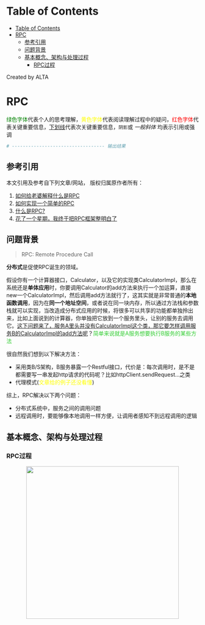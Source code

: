 
Table of Contents
=================

   * [Table of Contents](#table-of-contents)
   * [RPC](#rpc)
      * [参考引用](#参考引用)
      * [问题背景](#问题背景)
      * [基本概念、架构与处理过程](#基本概念架构与处理过程)
         * [RPC过程](#rpc过程)

Created by ALTA

# RPC  

<font color=#008000>绿色字体</font>代表个人的思考理解，<font color=Yellow>黄色字体</font>代表阅读理解过程中的疑问，<font color=Red>红色字体</font>代表关键重要信息，<u>下划线</u>代表次关键重要信息，`阴影`或 *一般斜体* 均表示引用或强调 

```python
# ---------------------------------- 输出结果
```

## 参考引用  

本文引用及参考自下列文章/网站， 版权归属原作者所有：

1. [如何给老婆解释什么是RPC](<https://www.jianshu.com/p/2accc2840a1b>)  
2. [如何实现一个简单的RPC](<https://www.jianshu.com/p/5b90a4e70783>)  
3. [什么是RPC?](<https://www.jianshu.com/p/7d6853140e13>)  
4. [花了一个星期，我终于把RPC框架整明白了](<https://developer.51cto.com/art/201906/597963.htm>)

## 问题背景  

> RPC: Remote Procedure Call

**分布式**是促使RPC诞生的领域。

假设你有一个计算器接口，Calculator，以及它的实现类CalculatorImpl，那么在系统还是**单体应用**时，你要调用Calculator的add方法来执行一个加运算，直接new一个CalculatorImpl，然后调用add方法就行了，这其实就是非常普通的**本地函数调用**，因为在**同一个地址空间**，或者说在同一块内存，所以通过方法栈和参数栈就可以实现，当改造成分布式应用的时候，将很多可以共享的功能都单独拎出来，比如上面说到的计算器，你单独把它放到一个服务里头，让别的服务去调用它。<u>这下问题来了，服务A里头并没有CalculatorImpl这个类，那它要怎样调用服务B的CalculatorImpl的add方法呢</u>？<font color=limegreen>简单来说就是A服务想要执行B服务的某些方法</font>  

很自然我们想到以下解决方法：  

- 采用类B/S架构，B服务暴露一个Restful接口，代价是：每次调用时，是不是都需要写一串发起http请求的代码呢？比如httpClient.sendRequest...之类  
- 代理模式(<font color=Yellow>文章给的例子还没看懂</font>)

综上，RPC解决以下两个问题：  

- 分布式系统中，服务之间的调用问题  
- 远程调用时，要能够像本地调用一样方便，让调用者感知不到远程调用的逻辑

## 基本概念、架构与处理过程  

### RPC过程  

<div align="center"> <img src="https://blackholemedia.github.io/documents/statics/rpc_procedure.png" width="400px"> </div><br>

